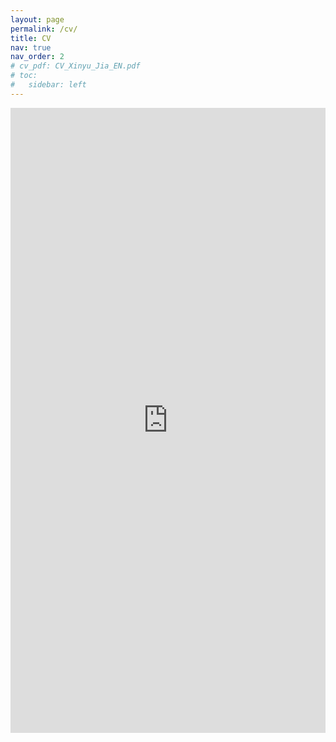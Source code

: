 ```yaml
---
layout: page
permalink: /cv/
title: CV
nav: true
nav_order: 2
# cv_pdf: CV_Xinyu_Jia_EN.pdf
# toc:
#   sidebar: left
---
```


<embed src="https://jia-xinyu.github.io/assets/pdf/cv_Xinyu_Jia.pdf" type="application/pdf" style="width:100%; height:1000px; margin-left: auto; margin-right: auto;" frameborder="0"/>